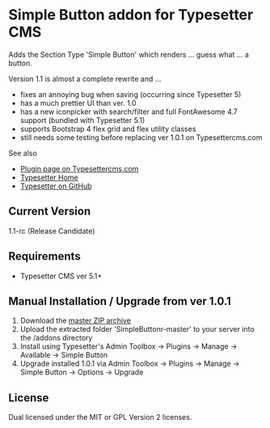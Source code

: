 # Simple Button addon for Typesetter CMS

Adds the Section Type 'Simple Button' which renders &hellip; guess what &hellip; a button.

Version 1.1 is almost a complete rewrite and &hellip;
* fixes an annoying bug when saving (occurring since Typesetter 5)
* has a much prettier UI than ver. 1.0
* has a new iconpicker with search/filter and full FontAwesome 4.7 support (bundled with Typesetter 5.1)
* supports Bootstrap 4 flex grid and flex utility classes
* still needs some testing before replacing ver 1.0.1 on Typesettercms.com

See also 
* [Plugin page on Typesettercms.com](https://www.typesettercms.com/Plugins/302_Simple_Button) 
* [Typesetter Home](http://www.typesettercms.com)
* [Typesetter on GitHub](https://github.com/Typesetter/Typesetter)

## Current Version 
1.1-rc (Release Candidate)

## Requirements ##
* Typesetter CMS ver 5.1+

## Manual Installation / Upgrade from ver 1.0.1 ##
1. Download the [master ZIP archive](https://github.com/juek/SimpleButton/archive/master.zip)
2. Upload the extracted folder 'SimpleButtonr-master' to your server into the /addons directory
3. Install using Typesetter's Admin Toolbox &rarr; Plugins &rarr; Manage &rarr; Available &rarr; Simple Button
4. Upgrade installed 1.0.1 via Admin Toolbox &rarr; Plugins &rarr; Manage &rarr; Simple Button &rarr; Options &rarr; Upgrade

## License
Dual licensed under the MIT or GPL Version 2 licenses.
